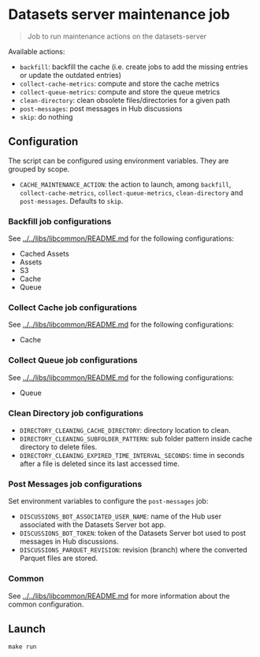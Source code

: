 # Datasets server maintenance job

> Job to run maintenance actions on the datasets-server

Available actions:

- `backfill`: backfill the cache (i.e. create jobs to add the missing entries or update the outdated entries)
- `collect-cache-metrics`: compute and store the cache metrics
- `collect-queue-metrics`: compute and store the queue metrics
- `clean-directory`: clean obsolete files/directories for a given path
- `post-messages`: post messages in Hub discussions
- `skip`: do nothing

## Configuration

The script can be configured using environment variables. They are grouped by scope.

- `CACHE_MAINTENANCE_ACTION`: the action to launch, among `backfill`, `collect-cache-metrics`, `collect-queue-metrics`, `clean-directory` and `post-messages`. Defaults to `skip`.

### Backfill job configurations

See [../../libs/libcommon/README.md](../../libs/libcommon/README.md) for the following configurations:
- Cached Assets
- Assets
- S3
- Cache
- Queue

### Collect Cache job configurations

See [../../libs/libcommon/README.md](../../libs/libcommon/README.md) for the following configurations:
- Cache

### Collect Queue job configurations

See [../../libs/libcommon/README.md](../../libs/libcommon/README.md) for the following configurations:
- Queue

### Clean Directory job configurations

- `DIRECTORY_CLEANING_CACHE_DIRECTORY`: directory location to clean.
- `DIRECTORY_CLEANING_SUBFOLDER_PATTERN`: sub folder pattern inside cache directory to delete files.
- `DIRECTORY_CLEANING_EXPIRED_TIME_INTERVAL_SECONDS`: time in seconds after a file is deleted since its last accessed time.

### Post Messages job configurations

Set environment variables to configure the `post-messages` job:

- `DISCUSSIONS_BOT_ASSOCIATED_USER_NAME`: name of the Hub user associated with the Datasets Server bot app.
- `DISCUSSIONS_BOT_TOKEN`: token of the Datasets Server bot used to post messages in Hub discussions.
- `DISCUSSIONS_PARQUET_REVISION`: revision (branch) where the converted Parquet files are stored.


### Common

See [../../libs/libcommon/README.md](../../libs/libcommon/README.md) for more information about the common configuration.

## Launch

```shell
make run
```
